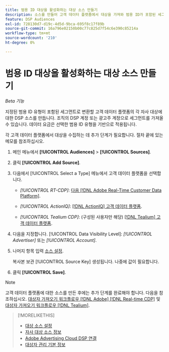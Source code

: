 ```yaml
---
title: 범용 ID 대상을 활성화하는 대상 소스 만들기
description: 소스를 만들어 고객 데이터 플랫폼에서 대상을 가져와 범용 ID가 포함된 세그먼트로 변환하는 방법에 대해 알아봅니다.
feature: DSP Audiences
exl-id: 728130d7-d19c-4d5d-9bca-695f8c17f89b
source-git-commit: 16a796e02150b00c77c825d7f54c6e390c85214a
workflow-type: tm+mt
source-wordcount: '210'
ht-degree: 0%

---
```


# 범용 ID 대상을 활성화하는 대상 소스 만들기

*Beta 기능*

지정된 범용 ID 유형이 포함된 세그먼트로 변환할 고객 데이터 플랫폼의 각 자사 대상에 대한 DSP 소스를 만듭니다. 조직의 DSP 계정 또는 광고주 계정으로 세그먼트를 가져올 수 있습니다. 데이터 요금은 선택한 범용 ID 유형을 기반으로 적용됩니다.

각 고객 데이터 플랫폼에서 대상을 수집하는 데 추가 단계가 필요합니다. 절차 끝에 있는 메모를 참조하십시오.

1. 메인 메뉴에서 **[!UICONTROL Audiences]** > **[!UICONTROL Sources]**.

1. 클릭 **[!UICONTROL Add Source]**.

1. 다음에서 [!UICONTROL Select a Type] 메뉴에서 고객 데이터 플랫폼을 선택합니다.

   * *[!UICONTROL RT-CDP]*: [다음 [!DNL Adobe Real-Time Customer Data Platform]](source-about.md).

   * *[!UICONTROL ActionIQ]*: [[!DNL ActionIQ] 고객 데이터 플랫폼](source-about.md).

   * *[!UICONTROL Tealium CDP]*: (구성된 사용자만 해당) [[!DNL Tealium] 고객 데이터 플랫폼](source-about.md).

1. 다음을 지정합니다. [!UICONTROL Data Visibility Level]: *[!UICONTROL Advertiser]* 또는 *[!UICONTROL Account]*.

1. 나머지 항목 입력 [소스 설정](source-settings.md).

   복사본 보관 [!UICONTROL Source Key] 생성됩니다. 나중에 값이 필요합니다.

1. 클릭 **[!UICONTROL Save]**.

>[!NOTE]
>
>고객 데이터 플랫폼에 대한 소스를 만든 후에는 추가 단계를 완료해야 합니다. 다음을 참조하십시오. [대상자 가져오기 워크플로우 [!DNL Adobe] [!DNL Real-time CDP]](source-adobe-rtcdp.md)<!-- the [activation workflow for [!DNL ActionIQ]](source-actioniq.md), --> 및 [대상자 가져오기 워크플로우 [!DNL Tealium]](source-tealium.md).

>[!MORELIKETHIS]
>
>* [대상 소스 설정](source-settings.md)
>* [자사 대상 소스 정보](source-about.md)
>* [Adobe Advertising Cloud DSP 연결](https://experienceleague.adobe.com/docs/experience-platform/destinations/catalog/advertising/adobe-advertising-cloud-connection.html)
>* [대상자 관리 기본 정보](/help/dsp/audiences/audience-about.md)
